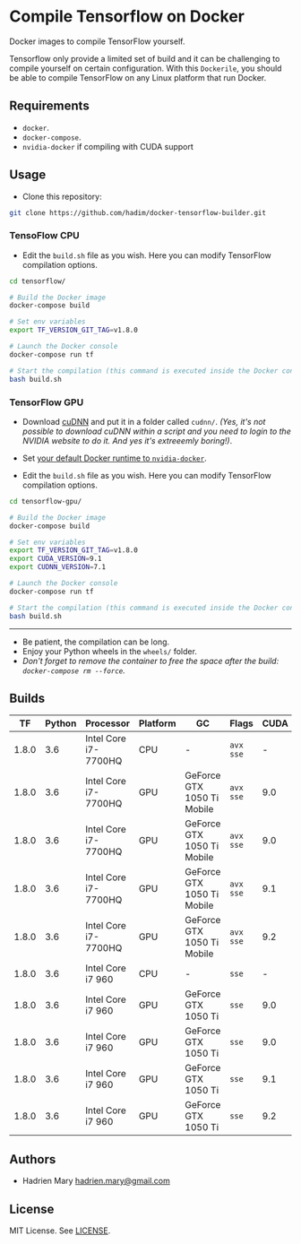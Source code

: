 # Compile Tensorflow on Docker

Docker images to compile TensorFlow yourself.

Tensorflow only provide a limited set of build and it can be challenging to compile yourself on certain configuration. With this `Dockerile`, you should be able to compile TensorFlow on any Linux platform that run Docker.

## Requirements

- `docker`.
- `docker-compose`.
- `nvidia-docker` if compiling with CUDA support

## Usage

- Clone this repository:

```bash
git clone https://github.com/hadim/docker-tensorflow-builder.git
```

### TensoFlow CPU

- Edit the `build.sh` file as you wish. Here you can modify TensorFlow compilation options.

```bash
cd tensorflow/

# Build the Docker image
docker-compose build

# Set env variables
export TF_VERSION_GIT_TAG=v1.8.0

# Launch the Docker console
docker-compose run tf

# Start the compilation (this command is executed inside the Docker container)
bash build.sh
```

### TensorFlow GPU

- Download [cuDNN](https://developer.nvidia.com/cudnn) and put it in a folder called `cudnn/`. *(Yes, it's not possible to download cuDNN within a script and you need to login to the NVIDIA website to do it. And yes it's extreeemly boring!)*.

- Set [your default Docker runtime to `nvidia-docker`](https://github.com/NVIDIA/nvidia-docker).

- Edit the `build.sh` file as you wish. Here you can modify TensorFlow compilation options.

```bash
cd tensorflow-gpu/

# Build the Docker image
docker-compose build

# Set env variables
export TF_VERSION_GIT_TAG=v1.8.0
export CUDA_VERSION=9.1
export CUDNN_VERSION=7.1

# Launch the Docker console
docker-compose run tf

# Start the compilation (this command is executed inside the Docker container)
bash build.sh
```

---

- Be patient, the compilation can be long.
- Enjoy your Python wheels in the `wheels/` folder.
- *Don't forget to remove the container to free the space after the build: `docker-compose rm --force`.*

## Builds

| TF | Python | Processor | Platform | GC | Flags | CUDA | cuDNN | Worked? | Link |
| --- | --- | --- | --- | --- | --- | --- | --- | --- | --- |
| 1.8.0 | 3.6 | Intel Core i7-7700HQ | CPU | - | `avx sse` | - | - | **Yes** | [Link](https://storage.googleapis.com/tensorflow-builds/boromir/cpu/tensorflow-1.8.0-cp36-cp36m-linux_x86_64.whl) |
| 1.8.0 | 3.6 | Intel Core i7-7700HQ | GPU | GeForce GTX 1050 Ti Mobile | `avx sse` | 9.0 | 7 | **Yes** |
| 1.8.0 | 3.6 | Intel Core i7-7700HQ | GPU | GeForce GTX 1050 Ti Mobile | `avx sse` | 9.0 | 7.1 | **Yes** |
| 1.8.0 | 3.6 | Intel Core i7-7700HQ | GPU | GeForce GTX 1050 Ti Mobile | `avx sse` | 9.1 | 7.1 | **Yes** | [Link](https://storage.googleapis.com/tensorflow-builds/boromir/gpu-cuda-9.1-cudnn-7.1/tensorflow-1.8.0-cp36-cp36m-linux_x86_64.whl) |
| 1.8.0 | 3.6 | Intel Core i7-7700HQ | GPU | GeForce GTX 1050 Ti Mobile | `avx sse` | 9.2 | 7.1 | **No** |
| 1.8.0 | 3.6 | Intel Core i7 960 | CPU | - | `sse` | - | - | **Soon** |
| 1.8.0 | 3.6 | Intel Core i7 960 | GPU | GeForce GTX 1050 Ti | `sse` | 9.0 | 7 | **Soon** |
| 1.8.0 | 3.6 | Intel Core i7 960 | GPU | GeForce GTX 1050 Ti | `sse` | 9.0 | 7.1 | **Soon** |
| 1.8.0 | 3.6 | Intel Core i7 960 | GPU | GeForce GTX 1050 Ti | `sse` | 9.1 | 7.1 | **Soon** |
| 1.8.0 | 3.6 | Intel Core i7 960 | GPU | GeForce GTX 1050 Ti | `sse` | 9.2 | 7.1 | **Soon** |

## Authors

- Hadrien Mary <hadrien.mary@gmail.com>

## License

MIT License. See [LICENSE](LICENSE).